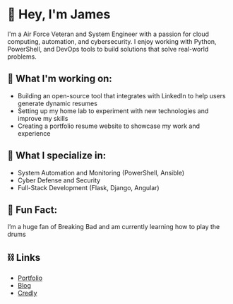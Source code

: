 # 👋 **Hey, I'm James**  
I'm a Air Force Veteran and System Engineer with a passion for cloud computing, automation, and cybersecurity. I enjoy working with Python, PowerShell, and DevOps tools to build solutions that solve real-world problems.

## 🌱 **What I'm working on:**  
- Building an open-source tool that integrates with LinkedIn to help users generate dynamic resumes
- Setting up my home lab to experiment with new technologies and improve my skills
- Creating a portfolio resume website to showcase my work and experience

## 🚀 **What I specialize in:**
- System Automation and Monitoring (PowerShell, Ansible)
- Cyber Defense and Security
- Full-Stack Development (Flask, Django, Angular)

## 🌟 **Fun Fact:**  
I’m a huge fan of Breaking Bad and am currently learning how to play the drums

## ⛓️ **Links**
- [Portfolio](https://jamesflores.dev)
- [Blog](https://jflores.blog)
- [Credly](https://www.credly.com/users/james-flores.373c9444/badges)
